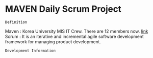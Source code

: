 # MAVEN Daily Scrum Project

```
Definition
```
Maven : Korea University MIS IT Crew. There are 12 members now. [link](http://mismaven.kr)
Scrum : It is an iterative and incremental agile software development framework for managing product development.

```
Development Information
```
